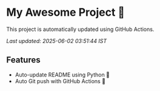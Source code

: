 # My Awesome Project 🚀

This project is automatically updated using GitHub Actions.

_Last updated: 2025-06-02 03:51:44 IST_

## Features
- Auto-update README using Python 🐍
- Auto Git push with GitHub Actions 🤖
